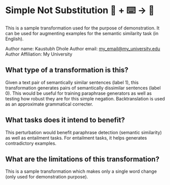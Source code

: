# Simple Not Substitution 🦎  + ⌨️ → 🐍
This is a sample transformation used for the purpose of demonstration. It can be used for augmenting examples for the semantic similarity task (in English). 

Author name: Kaustubh Dhole
Author email: my_email@my_university.edu
Author Affiliation: My University

## What type of a transformation is this?
Given a text pair of semantically similar sentences (label 1),
this transformation generates pairs of semantically dissimilar sentences (label 0). This would be useful for training paraphrase generators as well as testing how robust they are for this simple negation. Backtranslation is used as an approximate grammatical correcter.

## What tasks does it intend to benefit?
This perturbation would benefit paraphrase detection (semantic similarity) as well as entailment tasks. For entailment tasks, it helps generates contradictory examples.

## What are the limitations of this transformation?
This is a sample transformation which makes only a single word change (only used for demonstration purpose). 